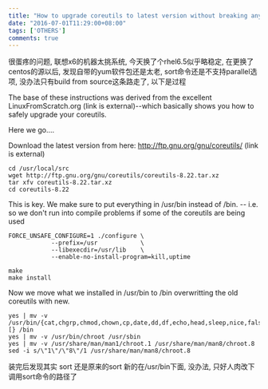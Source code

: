 ```yaml
---
title: "How to upgrade coreutils to latest version without breaking anything.(from"
date: "2016-07-01T11:29:00+08:00"
tags: ['OTHERS']
comments: true
---
```



很蛋疼的问题, 联想x6的机器太挑系统, 今天换了个rhel6.5似乎略稳定, 在更换了centos的源以后, 发现自带的yum软件包还是太老, sort命令还是不支持parallel选项, 没办法只有build from source这条路走了, 以下是过程

The base of these instructions was derived from the excellent LinuxFromScratch.org (link is external)--which basically shows you how to safely upgrade your coreutils.

Here we go....

Download the latest version from here: http://ftp.gnu.org/gnu/coreutils/ (link is external)

```
cd /usr/local/src
wget http://ftp.gnu.org/gnu/coreutils/coreutils-8.22.tar.xz
tar xfv coreutils-8.22.tar.xz
cd coreutils-8.22
```
This is key. We make sure to put everything in /usr/bin instead of /bin. -- i.e. so we don't run into compile problems if some of the coreutils are being used

```
FORCE_UNSAFE_CONFIGURE=1 ./configure \
            --prefix=/usr            \
            --libexecdir=/usr/lib    \
            --enable-no-install-program=kill,uptime
 
make
make install
```
Now we move what we installed in /usr/bin to /bin overwritting the old coreutils with new.
```
yes | mv -v /usr/bin/{cat,chgrp,chmod,chown,cp,date,dd,df,echo,head,sleep,nice,false,ln,ls,mkdir,mknod,mv,pwd,rm,rmdir,stty,sync,true,uname,test,[} /bin
yes | mv -v /usr/bin/chroot /usr/sbin
yes | mv -v /usr/share/man/man1/chroot.1 /usr/share/man/man8/chroot.8
sed -i s/\"1\"/\"8\"/1 /usr/share/man/man8/chroot.8
```
装完后发现其实 sort 还是原来的sort 新的在/usr/bin下面, 没办法, 只好人肉改下调用sort命令的路径了